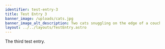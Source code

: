 ```yaml
---
identifier: test-entry-3
title: Test Entry 3
banner_image: /uploads/cats.jpg
banner_image_alt_description: Two cats snuggling on the edge of a couch.
layout: ../../layouts/TestEntry.astro
---
```

The third test entry.